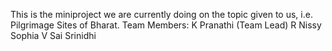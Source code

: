 This is the miniproject we are currently doing on the topic given to us, i.e. Pilgrimage Sites of Bharat. 
Team Members:
            K Pranathi (Team Lead)
            R Nissy Sophia
            V Sai Srinidhi
